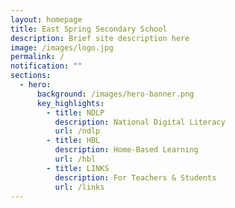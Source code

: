 ```yaml
---
layout: homepage
title: East Spring Secondary School
description: Brief site description here
image: /images/logo.jpg
permalink: /
notification: ""
sections:
  - hero:
      background: /images/hero-banner.png
      key_highlights:
        - title: NDLP
          description: National Digital Literacy
          url: /ndlp
        - title: HBL
          description: Home-Based Learning
          url: /hbl
        - title: LINKS
          description: For Teachers & Students
          url: /links
---
```

